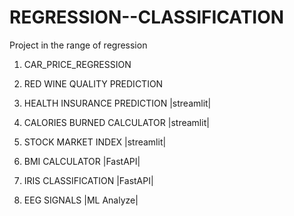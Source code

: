 # REGRESSION--CLASSIFICATION
Project in the range of regression

1) CAR_PRICE_REGRESSION

2) RED WINE QUALITY PREDICTION

3) HEALTH INSURANCE PREDICTION |streamlit|

4) CALORIES BURNED CALCULATOR |streamlit|
   
5) STOCK MARKET INDEX |streamlit|

6) BMI CALCULATOR |FastAPI|

7) IRIS CLASSIFICATION |FastAPI|

8) EEG SIGNALS |ML Analyze|


